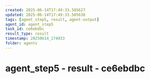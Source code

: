 ```yaml
---
created: 2025-06-14T17:49:33.585627
updated: 2025-06-14T17:49:33.585638
tags: [agent_step5, result, agent-output]
agent_id: agent_step5
task_id: ce6ebdbc
result_type: result
timestamp: 20250614_174933
folder: agents
---
```


# agent_step5 - result - ce6ebdbc

